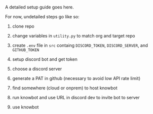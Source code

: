 A detailed setup guide goes here.

For now, undetailed steps go like so:

1. clone repo

2. change variables in `utility.py` to match org and target repo

3. create `.env` file in `src` containg `DISCORD_TOKEN`, `DISCORD_SERVER`, and `GITHUB_TOKEN`

4. setup discord bot and get token

5. choose a discord server

6. generate a PAT in github (necessary to avoid low API rate limit)

7. find somewhere (cloud or onprem) to host knowbot

8. run knowbot and use URL in discord dev to invite bot to server

9. use knowbot
